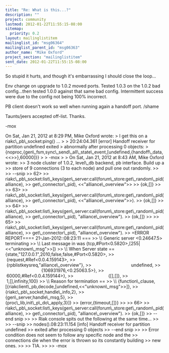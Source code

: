 ```yaml
---
title: "Re: What is this...?"
description: ""
project: community
lastmod: 2012-01-22T11:55:15-08:00
sitemap:
  priority: 0.2
layout: mailinglistitem
mailinglist_id: "msg06364"
mailinglist_parent_id: "msg06363"
author_name: "Mike Oxford"
project_section: "mailinglistitem"
sent_date: 2012-01-22T11:55:15-08:00
---
```



So stupid it hurts, and though it's embarrassing I should close the loop...

Env change on upgrade to 1.0.2 moved ports.
Tested 1.0.3 on the 1.0.2 bad config...then tested 1.0.0 against that
same bad config.
Intermittent success were due to the config not being 100% incorrect.

PB client doesn't work so well when running again a handoff port. /shame

Taunts/jeers accepted off-list. Thanks.

-mox

On Sat, Jan 21, 2012 at 8:29 PM, Mike Oxford  wrote:
&gt; I get this on a riakc\\_pb\\_socket:ping() ...
&gt;
&gt; 20:24:04.361 [error] Handoff receiver for partition undefined exited
&gt; abnormally after processing 0 objects:
&gt; {noproc,{gen\\_fsm,sync\\_send\\_all\\_state\\_event,[undefined,{handoff\\_data,&lt;&lt;&gt;&gt;},60000]}}
&gt;
&gt; -mox
&gt;
&gt; On Sat, Jan 21, 2012 at 8:43 AM, Mike Oxford  wrote:
&gt;&gt; 3 node cluster of 1.0.2, level\\_db backend, pb interface. Build up a
&gt;&gt; store of 9 connections (3 to each node) and pull one out randomly.
&gt;&gt;
&gt;&gt; --snip
&gt;&gt; 62&gt; 
&gt;&gt; riakc\\_pb\\_socket:list\\_keys(gen\\_server:call(forum\\_store:get\\_random\\_pid(alliance),
&gt;&gt; get\\_connector\\_pid), &lt;&lt;"alliance\\_overview"&gt;&gt;
&gt;&gt; {ok,[]}
&gt;&gt;
&gt;&gt; 63&gt; 
&gt;&gt; riakc\\_pb\\_socket:list\\_keys(gen\\_server:call(forum\\_store:get\\_random\\_pid(alliance),
&gt;&gt; get\\_connector\\_pid), &lt;&lt;"alliance\\_overview"&gt;&gt;).
&gt;&gt; {ok,[]}
&gt;&gt;
&gt;&gt; 64&gt; 
&gt;&gt; riakc\\_pb\\_socket:list\\_keys(gen\\_server:call(forum\\_store:get\\_random\\_pid(alliance),
&gt;&gt; get\\_connector\\_pid), "alliance\\_overview").
&gt;&gt; {ok,[]}
&gt;&gt;
&gt;&gt; 65&gt; 
&gt;&gt; riakc\\_pb\\_socket:list\\_keys(gen\\_server:call(forum\\_store:get\\_random\\_pid(alliance),
&gt;&gt; get\\_connector\\_pid), "alliance\\_overview").
&gt;&gt; =ERROR REPORT==== 21-Jan-2012::08:23:11 ===
&gt;&gt; \\*\\* Generic server &lt;0.24647.5&gt; terminating
&gt;&gt; \\*\\* Last message in was {tcp,#Port&lt;0.5820&gt;,[255|&lt;&lt;"unknown\\_msg"&gt;&gt;]}
&gt;&gt; \\*\\* When Server state == {state,"127.0.0.1",2010,false,false,#Port&lt;0.5820&gt;,
&gt;&gt;                            {request,#Ref&lt;0.0.4.159143&gt;,
&gt;&gt;                                {rpblistkeysreq,"alliance\\_overview"},
&gt;&gt;                                undefined,
&gt;&gt;                                {106931976,&lt;0.25063.5&gt;},
&gt;&gt;                                60000,#Ref&lt;0.0.4.159144&gt;},
&gt;&gt;                            {[],[]},
&gt;&gt;                            1,[],infinity,100}
&gt;&gt; \\*\\* Reason for termination ==
&gt;&gt; \\*\\* {function\\_clause,[{riakclient\\_pb,decode,[undefined,&lt;&lt;"unknown\\_msg"&gt;&gt;]},
&gt;&gt;                     {riakc\\_pb\\_socket,handle\\_info,2},
&gt;&gt;                     {gen\\_server,handle\\_msg,5},
&gt;&gt;                     {proc\\_lib,init\\_p\\_do\\_apply,3}]}
&gt;&gt; {error,{timeout,[]}}
&gt;&gt;
&gt;&gt; 66&gt; 
&gt;&gt; riakc\\_pb\\_socket:list\\_keys(gen\\_server:call(forum\\_store:get\\_random\\_pid(alliance),
&gt;&gt; get\\_connector\\_pid), "alliance\\_overview").
&gt;&gt; {ok,[]}
&gt;&gt; --end snip
&gt;&gt;
&gt;&gt; Riak console spits out the following at the same time...
&gt;&gt;
&gt;&gt; --snip
&gt;&gt; nodes().08:23:11.154 [info] Handoff receiver for partition undefined
&gt;&gt; exited after processing 0 objects
&gt;&gt; --end snip
&gt;&gt;
&gt;&gt; Error condition does not seem to follow any specific node and the
&gt;&gt; connections die when the error is thrown so its constantly building
&gt;&gt; new ones.
&gt;&gt;
&gt;&gt; TIA.
&gt;&gt;
&gt;&gt; -mox

